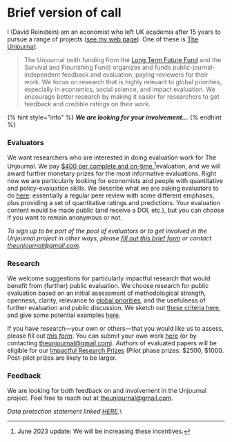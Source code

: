 # Brief version of call

I (David Reinstein) am an economist who left UK academia after 15 years to pursue a range of projects ([see my web page](http://davidreinstein.org/)). One of these is [The Unjournal](http://127.0.0.1:5000/o/-MfFk4CTSGwVOPkwnRgx/s/-MkORcaM5xGxmrnczq25/):

> The Unjournal (with funding from the [Long Term Future Fund](https://funds.effectivealtruism.org/funds/far-future) and the Survival and Flourishing Fund) organizes and funds public-journal-independent feedback and evaluation, paying reviewers for their work. We focus on research that is highly relevant to global priorities, especially in economics, social science, and impact evaluation. We encourage better research by making it easier for researchers to get feedback and credible ratings on their work.

{% hint style="info" %}
_**We are looking for your involvement...**_
{% endhint %}

### **Evaluators**

We want researchers who are interested in doing evaluation work for The Unjournal. We pay [$400 per complete and on-time ](#user-content-fn-1)[^1]evaluation, and we will award further monetary prizes for the most informative evaluations. Right now we are particularly looking for economists and people with quantitative and policy-evaluation skills. We describe what we are asking evaluators to do [here](https://effective-giving-marketing.gitbook.io/unjournal-x-ea-and-global-priorities-research/key-issues-explanations-faq/policies-and-templates/guideline-for-evaluators): essentially a regular peer review with some different emphases, plus providing a set of quantitative ratings and predictions. Your evaluation content would be made public (and receive a DOI, etc.), but you can choose if you want to remain anonymous or not.

_To sign up to be part of the pool of evaluators or to get involved in the Unjournal project in other ways, please_ [_fill out this brief form_](https://airtable.com/shrW9xpIrxNGfxkXW) _or contact theunjournal@gmail.com._

### **Research**

We welcome suggestions for particularly impactful research that would benefit from (further) public evaluation. We choose research for public evaluation based on an initial assessment of methodological strength, openness, clarity, relevance to [global priorities](../../readme/call-for-participants-research/broken-reference/), and the usefulness of further evaluation and public discussion. We sketch out [these criteria here](https://effective-giving-marketing.gitbook.io/unjournal-x-ea-and-global-priorities-research/policies-projects-evaluation-workflow/policies-and-templates/considering-projects), and give some potential examples [here](https://forum.effectivealtruism.org/posts/kftzYdmZf4nj2ExN7/what-pivotal-and-useful-research-would-you-like-to-see#Some\_suggested\_\_sort\_of\_things\_we\_might\_be\_looking\_for\_).

If you have research—your own or others—that you would like us to assess, please fill out [_this form_](https://airtable.com/shrdHHI0zK7rkJCP3). You can submit your own work [here](https://unjournaldev.cloud68.co/login) (or by contacting [theunjournal@gmail.com](mailto:theunjournal@gmail.com)). _Authors_ of evaluated papers will be eligible for our [Impactful Research Prizes](impactful-research-prize/) (Pilot phase prizes: $2500, $1000. Post-pilot prizes are likely to be larger.

### **Feedback**

We are looking for both feedback on and involvement in the Unjournal project. Feel free to reach out at [theunjournal@gmail.com](mailto:theunjournal@gmail.com).

_Data protection statement linked_ [_HERE_](https://bit.ly/46y0LqH)_._\\

[^1]: June 2023 update: We will be increasing these incentives.
